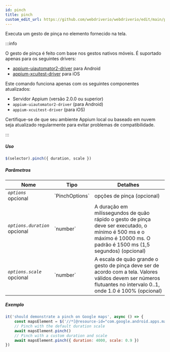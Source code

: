 ```yaml
---
id: pinch
title: pinch
custom_edit_url: https://github.com/webdriverio/webdriverio/edit/main/packages/webdriverio/src/commands/mobile/pinch.ts
---
```


Executa um gesto de pinça no elemento fornecido na tela.

:::info

O gesto de pinça é feito com base nos gestos nativos móveis. É suportado apenas para os seguintes drivers:
- [appium-uiautomator2-driver](https://github.com/appium/appium-uiautomator2-driver/blob/master/docs/android-mobile-gestures.md#mobile-pinchclosegesture) para Android
- [appium-xcuitest-driver](https://appium.github.io/appium-xcuitest-driver/latest/reference/execute-methods/#mobile-pinch) para iOS

Este comando funciona apenas com os seguintes componentes atualizados:
 - Servidor Appium (versão 2.0.0 ou superior)
 - `appium-uiautomator2-driver` (para Android)
 - `appium-xcuitest-driver` (para iOS)

Certifique-se de que seu ambiente Appium local ou baseado em nuvem seja atualizado regularmente para evitar problemas de compatibilidade.

:::

##### Uso

```js
$(selector).pinch({ duration, scale })
```

##### Parâmetros

<table>
  <thead>
    <tr>
      <th>Nome</th><th>Tipo</th><th>Detalhes</th>
    </tr>
  </thead>
  <tbody>
    <tr>
      <td><code><var>options</var></code><br /><span className="label labelWarning">opcional</span></td>
      <td>`PinchOptions`</td>
      <td>opções de pinça (opcional)</td>
    </tr>
    <tr>
      <td><code><var>options.duration</var></code><br /><span className="label labelWarning">opcional</span></td>
      <td>`number`</td>
      <td>A duração em milissegundos de quão rápido o gesto de pinça deve ser executado, o mínimo é 500 ms e o máximo é 10000 ms. O padrão é 1500 ms (1,5 segundos) (opcional)</td>
    </tr>
    <tr>
      <td><code><var>options.scale</var></code><br /><span className="label labelWarning">opcional</span></td>
      <td>`number`</td>
      <td>A escala de quão grande o gesto de pinça deve ser de acordo com a tela. Valores válidos devem ser números flutuantes no intervalo 0..1, onde 1.0 é 100% (opcional)</td>
    </tr>
  </tbody>
</table>

##### Exemplo

```js title="pinch.js"
it('should demonstrate a pinch on Google maps', async () => {
    const mapsElement = $('//*[@resource-id="com.google.android.apps.maps:id/map_frame"]')
    // Pinch with the default duration scale
    await mapsElement.pinch()
    // Pinch with a custom duration and scale
    await mapsElement.pinch({ duration: 4000, scale: 0.9 })
})
```